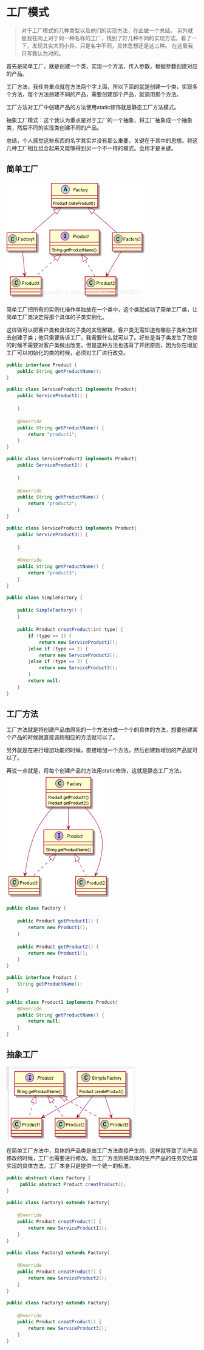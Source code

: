 # 工厂模式

>对于工厂模式的几种类型以及他们的实现方法，在此做一个总结。
>另外就是我在网上对于同一种名称的工厂，找到了好几种不同的实现方法。看了一下，发现其实大同小异，只是名字不同，具体思想还是这三种。
>在这里我只写我认为对的。

首先是简单工厂，就是创建一个类，实现一个方法，传入参数，根据参数创建对应的产品。

工厂方法，我任务重点就在方法两个字上面，所以下面的就是创建一个类，实现多个方法，每个方法创建不同的产品，需要创建那个产品，就调用那个方法。

工厂方法对工厂中创建产品的方法使用static修饰就是静态工厂方法模式。

抽象工厂模式：这个我认为重点是对于工厂的一个抽象，将工厂抽象成一个抽象类，然后不同的实现类创建不同的产品。

总结，个人感觉这些东西的名字其实并没有那么重要，关键在于其中的思想。将这几种工厂相互组合起来又能够得到另一个不一样的模式。会用才是关键。

## 简单工厂
![在这里插入图片描述](./../../.images/2022-02-07-01.png)

简单工厂把所有的实例化操作单独放在一个类中，这个类就成功了简单工厂类，让简单工厂类决定将那个具体的子类实例化。

这样做可以把客户类和具体的子类的实现解耦，客户类无需知道有哪些子类和怎样去创建子类；他只需要告诉工厂，我需要什么就可以了。好处是当子类发生了改变的时候不需要对客户类做出改变。但是这种方法也违背了开闭原则，因为你在增加工厂可以初始化的类的时候，必须对工厂进行改变。

```java
public interface Product {
    public String getProductName();
}
```

```java
public class ServiceProduct1 implements Product{
    public ServiceProduct1() {

    }

    @Override
    public String getProductName() {
        return "product1";
    }
}
```

```java
public class ServiceProduct2 implements Product{
    public ServiceProduct2() {

    }

    @Override
    public String getProductName() {
        return "product2";
    }
}
```

```java
public class ServiceProduct3 implements Product{
    public ServiceProduct3() {

    }

    @Override
    public String getProductName() {
        return "product3";
    }
}
```

```java
public class SimpleFactory {

    public SimpleFactory() {
    }

    public Product creatProduct(int type) {
        if (type == 1) {
            return new ServiceProduct1();
        }else if (type == 2) {
            return new ServiceProduct2();
        }else if (type == 3) {
            return new ServiceProduct3();
        }
        return null;
    }
}

```

## 工厂方法

工厂方法就是将创建产品由原先的一个方法分成一个个的具体的方法，想要创建某个产品的时候就直接调用相应的方法就可以了。

另外就是在进行增加功能的时候，直接增加一个方法，然后创建新增加的产品就可以了。


再说一点就是，将每个创建产品的方法用static修饰，这就是静态工厂方法。
![在这里插入图片描述](./../../.images/2022-02-07-02.png)

```java
public class Factory {

    public Product getProduct1() {
        return new Product1();
    }

    public Product getProduct2() {
        return new Product1();
    }
}
```

```java
public interface Product {
    String getProductName();
}
```

```java
public class Product1 implements Product{
    @Override
    public String getProductName() {
        return null;
    }
}
```

## 抽象工厂
![在这里插入图片描述](./../../.images/2022-02-07-03.png)

在简单工厂方法中，具体的产品类是由工厂方法直接产生的，这样就导致了当产品修改的时候，工厂也需要进行修改。而工厂方法则把具体的生产产品的任务交给其实现的具体方法，工厂本身只是提供一个统一的标准。

```java
public abstract class Factory {
     public abstract Product creatProduct();
}
```

```java
public class Factory1 extends Factory{

    @Override
    public Product creatProduct() {
        return new ServiceProduct1();
    }
}
```
```java
public class Factory2 extends Factory{

    @Override
    public Product creatProduct() {
        return new ServiceProduct2();
    }
}
```

```java
public class Factory3 extends Factory{

    @Override
    public Product creatProduct() {
        return new ServiceProduct3();
    }
}
```
